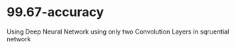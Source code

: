 # 99.67-accuracy
Using Deep Neural Network using only two Convolution Layers in sqruential network 
